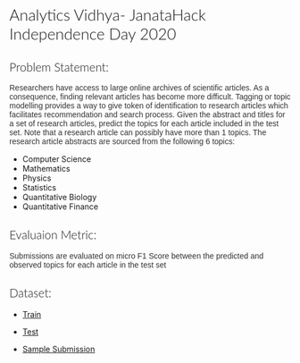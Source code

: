 <h1 style="color: 'black'; font-family: 'Lato', sans-serif; font-weight: 300; ">
  Analytics Vidhya- JanataHack Independence Day 2020
</h1>

<h2 style="color: 'black'; font-family: 'Lato', sans-serif; font-weight: 300; ">
  Problem Statement:
</h2>

<p style="color: #333; font-family: 'Muli', sans-serif; margin-bottom: 15px;">
  Researchers have access to large online archives of scientific articles. As a consequence, finding relevant articles has become more difficult. Tagging or topic modelling provides a way to give token of identification to research articles which facilitates recommendation and search process.
  Given the abstract and titles for a set of research articles, predict the topics for each article included in the test set. 
Note that a research article can possibly have more than 1 topics. The research article abstracts are sourced from the following 6 topics:
</p>

<ul>
  <li>Computer Science</li>
  <li>Mathematics</li>
  <li>Physics</li>
  <li>Statistics</li>
  <li>Quantitative Biology</li>
  <li>Quantitative Finance</li>
</ul>  

<h2 style="color: 'black'; font-family: 'Lato', sans-serif; font-weight: 300; ">
  Evaluaion Metric:
</h2>

<p style="color: #333; font-family: 'Muli', sans-serif; margin-bottom: 15px;">
Submissions are evaluated on micro F1 Score between the predicted and observed topics for each article in the test set
</p>

<h2 style="color: 'black'; font-family: 'Lato', sans-serif; font-weight: 300; ">
  Dataset:
</h2>

<ul>
  <li>
    <a href="https://raw.githubusercontent.com/kritikseth/Datasets/master/Analytics%20Vidhya/JanataHack%20Independence%20Day%202020%20/janatahack_independence_day_2020_train.csv" target="_blank">
     <p>
        Train
     </p>
    </a>
  </li>
  
  <li>
    <a href="https://raw.githubusercontent.com/kritikseth/Datasets/master/Analytics%20Vidhya/JanataHack%20Independence%20Day%202020%20/janatahack_independence_day_2020_test.csv" target="_blank">
     <p>
        Test
     </p>
    </a>
  </li>
  
  <li>
    <a href="https://raw.githubusercontent.com/kritikseth/Datasets/master/Analytics%20Vidhya/JanataHack%20Independence%20Day%202020%20/janatahack_independence_day_2020_sample_submission.csv" target="_blank">
     <p>
        Sample Submission
     </p>
    </a>
  </li>
</ul>  



